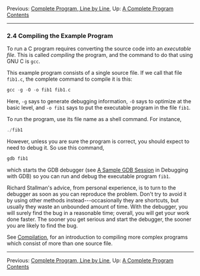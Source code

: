 Previous: [Complete Program, Line by
Line](Complete-Line_002dby_002dLine.md), Up: [A Complete
Program](Complete-Program.md)  
[Contents](index.md#SEC_Contents "Table of contents")  

------------------------------------------------------------------------


### 2.4 Compiling the Example Program 


To run a C program requires converting the source code into an
*executable file*. This is called *compiling* the program, and the
command to do that using GNU C is `gcc`.

This example program consists of a single source file. If we call that
file `fib1.c`, the complete command to compile it is this:

``` C
gcc -g -O -o fib1 fib1.c
```

Here, `-g` says to generate debugging information,
`-O` says to optimize at the basic level, and
`-o fib1` says to put the executable program in the file
`fib1`.

To run the program, use its file name as a shell command. For instance,

``` C
./fib1
```

However, unless you are sure the program is correct, you should expect
to need to debug it. So use this command,

``` C
gdb fib1
```

which starts the GDB debugger (see [A Sample GDB
Session](https://sourceware.org/gdb/current/onlinedocs/gdb/Sample-Session.md#Sample-Session)
in Debugging with GDB) so you can run and debug the executable program
`fib1`.

Richard Stallman's advice, from personal experience, is to turn to the
debugger as soon as you can reproduce the problem. Don't try to avoid it
by using other methods instead---occasionally they are shortcuts, but
usually they waste an unbounded amount of time. With the debugger, you
will surely find the bug in a reasonable time; overall, you will get
your work done faster. The sooner you get serious and start the
debugger, the sooner you are likely to find the bug.

See [Compilation](Compilation.md), for an introduction to compiling
more complex programs which consist of more than one source file.

------------------------------------------------------------------------

Previous: [Complete Program, Line by
Line](Complete-Line_002dby_002dLine.md), Up: [A Complete
Program](Complete-Program.md)  
[Contents](index.md#SEC_Contents "Table of contents")  
